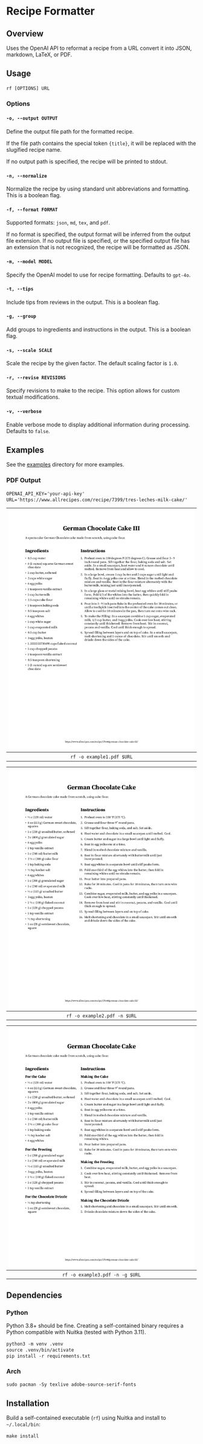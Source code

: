 # Recipe Formatter

## Overview

Uses the OpenAI API to reformat a recipe from a URL convert it into JSON, markdown, LaTeX, or PDF.

## Usage

```
rf [OPTIONS] URL
```

### Options

#### `-o, --output OUTPUT`

Define the output file path for the formatted recipe.

If the file path contains the special token `{title}`, it will be replaced with the slugified recipe name.

If no output path is specified, the recipe will be printed to stdout.

#### `-n, --normalize`

Normalize the recipe by using standard unit abbreviations and formatting. This is a boolean flag.

#### `-f, --format FORMAT`

Supported formats: `json`, `md`, `tex`, and `pdf`.

If no format is specified, the output format will be inferred from the output file extension. If no output file is specified, or the specified output file has an extension that is not recognized, the recipe will be formatted as JSON.

#### `-m, --model MODEL`

Specify the OpenAI model to use for recipe formatting. Defaults to `gpt-4o`.

#### `-t, --tips`

Include tips from reviews in the output. This is a boolean flag.

#### `-g, --group`

Add groups to ingredients and instructions in the output. This is a boolean flag.

#### `-s, --scale SCALE`

Scale the recipe by the given factor. The default scaling factor is `1.0`.

#### `-r, --revise REVISIONS`

Specify revisions to make to the recipe. This option allows for custom textual modifications.

#### `-v, --verbose`

Enable verbose mode to display additional information during processing. Defaults to `false`.

## Examples

See the [examples](examples) directory for more examples.

### PDF Output

```
OPENAI_API_KEY='your-api-key'
URL='https://www.allrecipes.com/recipe/7399/tres-leches-milk-cake/'
```

| ![Example 1](examples/example1-1.jpg) |
|:-------------------------------------:|
|       `rf -o example1.pdf $URL`       |

| ![Example 2](examples/example2-1.jpg) |
|:-------------------------------------:|
|     `rf -o example2.pdf -n $URL`      |

| ![Example 3](examples/example3-1.jpg) |
|:-------------------------------------:|
|    `rf -o example3.pdf -n -g $URL`    |

## Dependencies

### Python

Python 3.8+ should be fine. Creating a self-contained binary requires a Python compatible with Nuitka (tested with Python 3.11).

```
python3 -m venv .venv
source .venv/bin/activate
pip install -r requirements.txt
```

### Arch

```
sudo pacman -Sy texlive adobe-source-serif-fonts
```

## Installation

Build a self-contained executable (`rf`) using Nuitka and install to `~/.local/bin`:

```
make install
```
